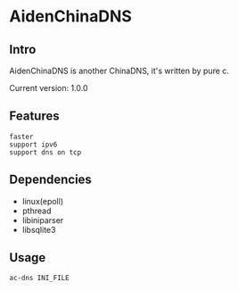 # AidenChinaDNS

## Intro

AidenChinaDNS is another ChinaDNS, it's written by pure c.

Current version: 1.0.0

## Features

    faster
    support ipv6
    support dns on tcp

## Dependencies
* linux(epoll)
* pthread
* libiniparser
* libsqlite3

## Usage

    ac-dns INI_FILE
